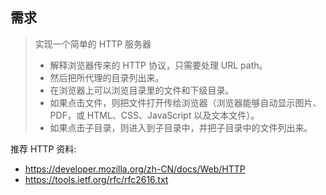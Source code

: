 ## 需求

> 实现一个简单的 HTTP 服务器
>
> - 解释浏览器传来的 HTTP 协议，只需要处理 URL path。
> - 然后把所代理的目录列出来。
> - 在浏览器上可以浏览目录里的文件和下级目录。
> - 如果点击文件，则把文件打开传给浏览器（浏览器能够自动显示图片、PDF，或 HTML、CSS、JavaScript 以及文本文件）。
> - 如果点击子目录，则进入到子目录中，并把子目录中的文件列出来。


推荐 HTTP 资料:
- https://developer.mozilla.org/zh-CN/docs/Web/HTTP
- https://tools.ietf.org/rfc/rfc2616.txt